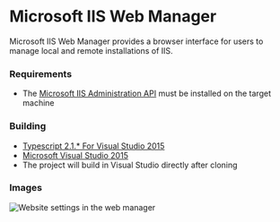 # Microsoft IIS Web Manager
Microsoft IIS Web Manager provides a browser interface for users to manage local and remote installations of IIS.

### Requirements
* The [Microsoft IIS Administration API](https://github.com/microsoft/iis.administration) must be installed on the target machine

### Building
* [Typescript 2.1.* For Visual Studio 2015 ](http://download.microsoft.com/download/6/D/8/6D8381B0-03C1-4BD2-AE65-30FF0A4C62DA/TS2.1-dev14update3-20161206.2/TypeScript_Dev14Full.exe)
* [Microsoft Visual Studio 2015](https://www.visualstudio.com/en-us/news/releasenotes/vs2015-update3-vs)
* The project will build in Visual Studio directly after cloning

### Images

![Website settings in the web manager][file-editor]

[file-editor]: https://iisnetblogs.blob.core.windows.net/media/adminapi/1.0.39/file_editor_with_diff_shrunk2.png "Website settings in the web manager"